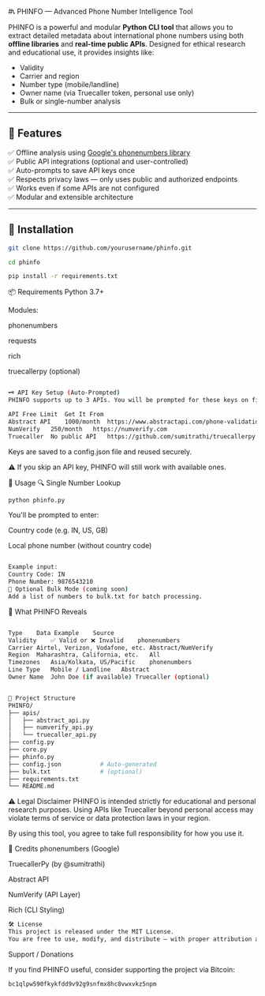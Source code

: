 #📞 PHINFO — Advanced Phone Number Intelligence Tool

PHINFO is a powerful and modular **Python CLI tool** that allows you to extract detailed metadata about international phone numbers using both **offline libraries** and **real-time public APIs**. Designed for ethical research and educational use, it provides insights like:

- Validity
- Carrier and region
- Number type (mobile/landline)
- Owner name (via Truecaller token, personal use only)
- Bulk or single-number analysis

---

## 🚀 Features

✅ Offline analysis using [Google's phonenumbers library](https://github.com/daviddrysdale/python-phonenumbers)  
✅ Public API integrations (optional and user-controlled)  
✅ Auto-prompts to save API keys once  
✅ Respects privacy laws — only uses public and authorized endpoints  
✅ Works even if some APIs are not configured  
✅ Modular and extensible architecture

---

## 🔧 Installation

```bash
git clone https://github.com/yourusername/phinfo.git
```
```bash
cd phinfo
```
```bash
pip install -r requirements.txt
```
📦 Requirements
Python 3.7+


Modules:

phonenumbers

requests

rich

truecallerpy (optional)

```bash

🗝️ API Key Setup (Auto-Prompted)
PHINFO supports up to 3 APIs. You will be prompted for these keys on first run:

API	Free Limit	Get It From
Abstract API	1000/month	https://www.abstractapi.com/phone-validation-api
NumVerify	250/month	https://numverify.com
Truecaller	No public API	https://github.com/sumitrathi/truecallerpy
```

Keys are saved to a config.json file and reused securely.

⚠️ If you skip an API key, PHINFO will still work with available ones.

📌 Usage
🔍 Single Number Lookup
```bash
python phinfo.py
```
You'll be prompted to enter:

Country code (e.g. IN, US, GB)

Local phone number (without country code)
```bash

Example input:
Country Code: IN
Phone Number: 9876543210
📁 Optional Bulk Mode (coming soon)
Add a list of numbers to bulk.txt for batch processing.

```
🧠 What PHINFO Reveals
```bash

Type	Data Example	Source
Validity	✅ Valid or ❌ Invalid	phonenumbers
Carrier	Airtel, Verizon, Vodafone, etc.	Abstract/NumVerify
Region	Maharashtra, California, etc.	All
Timezones	Asia/Kolkata, US/Pacific	phonenumbers
Line Type	Mobile / Landline	Abstract
Owner Name	John Doe (if available)	Truecaller (optional)
```
```bash

📂 Project Structure
PHINFO/
├── apis/
│   ├── abstract_api.py
│   ├── numverify_api.py
│   └── truecaller_api.py
├── config.py
├── core.py
├── phinfo.py
├── config.json           # Auto-generated
├── bulk.txt              # (optional)
├── requirements.txt
└── README.md
```
⚠️ Legal Disclaimer
PHINFO is intended strictly for educational and personal research purposes.
Using APIs like Truecaller beyond personal access may violate terms of service or data protection laws in your region.

By using this tool, you agree to take full responsibility for how you use it.

🙌 Credits
phonenumbers (Google)

TruecallerPy (by @sumitrathi)

Abstract API

NumVerify (API Layer)

Rich (CLI Styling)
```bash
🛠️ License
This project is released under the MIT License.
You are free to use, modify, and distribute — with proper attribution and respect for data policies.
```
Support / Donations

If you find PHINFO useful, consider supporting the project via Bitcoin:
```bash
bc1qlpw590fkykfdd9v92g9snfmx8hc8vwxvkz5npm
```